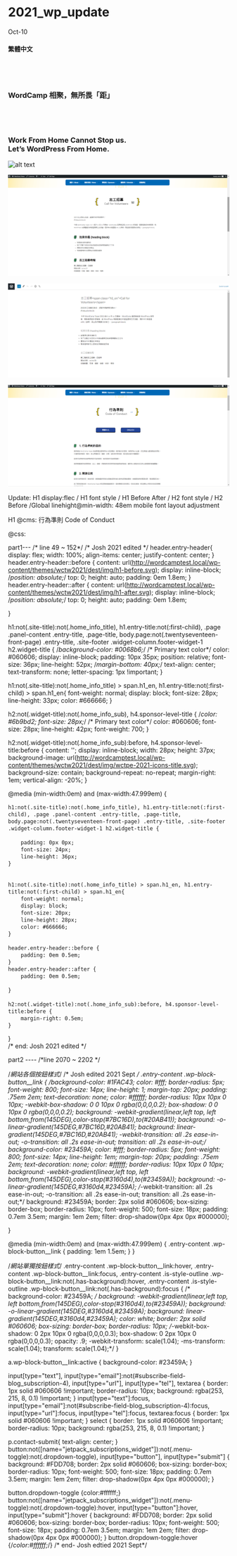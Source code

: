 # 2021_wp_update


Oct-10
<div class=" wp-block-group heading-group heading-bracket"><div class="wp-block-group__inner-container_language">
<h4 class="has-text-align-center">繁體中文</h4>
</div></div>

<div style="height:3em;"></div>
<div class=" wp-block-group heading-group heading-bracket"><div class="wp-block-group__inner-container_header">
<h3 class="has-text-align-center  header">WordCamp 相聚，無所畏「距」</h3>
</div></div>

<div style="height:3em;"></div>
<div class=" wp-block-group heading-group heading-bracket"><div class="wp-block-group__inner-container_header">
<h3 class="has-text-align-center  header">Work From Home Cannot Stop us. <br>Let’s WordPress From Home.</h3>
</div></div>

![alt text]()




<!------------------------------------->
![alt text](https://github.com/JoshJong/2021_wp_update/blob/main/001-volunteer.png)

![alt text](https://github.com/JoshJong/2021_wp_update/blob/main/001-cms.png)


![alt text](https://github.com/JoshJong/2021_wp_update/blob/main/002-%E8%A1%8C%E7%82%BA%E6%BA%96%E5%89%87.png)

Update:
H1 display:flec / H1 font style / H1 Before After / H2 font style / H2 Before /Global linehight@min-width: 48em
mobile font layout adjustment

H1 @cms:
行為準則 <span class="h1_en">Code of Conduct</span>


@css:

part1---
/* line 49 ~ 152*/
/* Josh 2021 edited */
header.entry-header{
	display: flex;
    width: 100%;
	align-items: center;
    justify-content: center;
}
header.entry-header::before {
	content: url(http://wordcamptest.local/wp-content/themes/wctw2021/dest/img/h1-before.svg);
    display: inline-block;
	/*position: absolute;*/
	top: 0;
    height: auto;
    padding: 0em 1.8em;
}
header.entry-header::after {
	content: url(http://wordcamptest.local/wp-content/themes/wctw2021/dest/img/h1-after.svg);
    display: inline-block;
	/*position: absolute;*/
	top: 0;
    height: auto;
    padding: 0em 1.8em;

}

h1:not(.site-title):not(.home_info_title), h1.entry-title:not(:first-child), .page .panel-content .entry-title, .page-title, body.page:not(.twentyseventeen-front-page) .entry-title, .site-footer .widget-column.footer-widget-1 h2.widget-title {
	/*background-color: #0068b6;*/
	/* Primary text color*/
    color: #060606;
	display: inline-block;
	padding: 10px 35px;
	position: relative;
	font-size: 36px;
	line-height: 52px;
	/*margin-bottom: 40px;*/
	text-align: center;
	text-transform: none;
	letter-spacing: 1px !important;
}

 
h1:not(.site-title):not(.home_info_title) > span.h1_en, h1.entry-title:not(:first-child) > span.h1_en{
	font-weight: normal;
	display: block;
    font-size: 28px;
    line-height: 33px;
    color: #666666;
}


h2:not(.widget-title):not(.home_info_sub), h4.sponsor-level-title {
	/*color: #6b9bd2;
	font-size: 28px;*/
	/* Primary text color*/
	color: #060606;
    font-size: 28px;
    line-height: 42px;
    font-weight: 700;
}

h2:not(.widget-title):not(.home_info_sub):before, h4.sponsor-level-title:before {
	content: '';
	display: inline-block;
	width: 28px;
	height: 37px;
	background-image: url(http://wordcamptest.local/wp-content/themes/wctw2021/dest/img/wctpe-2021-icons-title.svg);
	background-size: contain;
	background-repeat: no-repeat;
	margin-right: 1em;
	vertical-align: -20%;
}

@media (min-width:0em) and (max-width:47.999em) {

	h1:not(.site-title):not(.home_info_title), h1.entry-title:not(:first-child), .page .panel-content .entry-title, .page-title, body.page:not(.twentyseventeen-front-page) .entry-title, .site-footer .widget-column.footer-widget-1 h2.widget-title {

		padding: 0px 0px;		
		font-size: 24px;
		line-height: 36px;
	}
	
	 
	h1:not(.site-title):not(.home_info_title) > span.h1_en, h1.entry-title:not(:first-child) > span.h1_en{
		font-weight: normal;
		display: block;
		font-size: 20px;
		line-height: 28px;
		color: #666666;
	}
	
	header.entry-header::before {
		padding: 0em 0.5em;
	}
	header.entry-header::after {
		padding: 0em 0.5em;

	}
	
	h2:not(.widget-title):not(.home_info_sub):before, h4.sponsor-level-title:before {
		margin-right: 0.5em;
	}

}	
/* end: Josh 2021 edited */





part2 ----
/*line 2070 ~ 2202 */

/*網站各個按鈕樣式*/
/*  Josh edited 2021 Sept */
.entry-content .wp-block-button__link {
	/*background-color: #1FAC43;
	color: #fff;
	border-radius: 5px;
	font-weight: 800;
	font-size: 14px;
	line-height: 1;
	margin-top: 20px;
	padding: .75em 2em;
	text-decoration: none;
	color: #ffffff;
	border-radius: 10px 10px 0 10px;
	-webkit-box-shadow: 0 0 10px 0 rgba(0,0,0,0.2);
	        box-shadow: 0 0 10px 0 rgba(0,0,0,0.2);
	background: -webkit-gradient(linear,left top, left bottom,from(145DEG),color-stop(#7BC16D),to(#20AB41));
	background: -o-linear-gradient(145DEG,#7BC16D,#20AB41);
	background: linear-gradient(145DEG,#7BC16D,#20AB41);
	-webkit-transition: all .2s ease-in-out;
	-o-transition: all .2s ease-in-out;
	transition: all .2s ease-in-out;*/
	background-color: #23459A;
    color: #fff;
    border-radius: 5px;
    font-weight: 800;
    font-size: 14px;
    line-height: 1em;
    margin-top: 20px;
    padding: .75em 2em;
    text-decoration: none;
    color: #ffffff;
    border-radius: 10px 10px 0 10px;
	background: -webkit-gradient(linear,left top, left bottom,from(145DEG),color-stop(#3160d4),to(#23459A));
	background: -o-linear-gradient(145DEG,#3160d4,#23459A);
    /*-webkit-transition: all .2s ease-in-out;
    -o-transition: all .2s ease-in-out;
    transition: all .2s ease-in-out;*/
    background: #23459A;
    border: 2px solid #060606;
    box-sizing: border-box;
    border-radius: 10px;
    font-weight: 500;
    font-size: 18px;
    padding: 0.7em 3.5em;
    margin: 1em 2em;
    filter: drop-shadow(0px 4px 0px #000000);
    
}

@media  (min-width:0em) and (max-width:47.999em)  {
	.entry-content .wp-block-button__link {
		padding: 1em 1.5em;
	}
}


/*網站單獨按鈕樣式*/
.entry-content .wp-block-button__link:hover, .entry-content .wp-block-button__link:focus, .entry-content .is-style-outline .wp-block-button__link:not(.has-background):hover, .entry-content .is-style-outline .wp-block-button__link:not(.has-background):focus {
	/* background-color: #23459A; */
	background: -webkit-gradient(linear,left top, left bottom,from(145DEG),color-stop(#3160d4),to(#23459A));
	background: -o-linear-gradient(145DEG,#3160d4,#23459A);
	background: linear-gradient(145DEG,#3160d4,#23459A);
	color: white;
	border: 2px solid #060606;
    box-sizing: border-box;
    border-radius: 10px;
	/*-webkit-box-shadow: 0 2px 10px 0 rgba(0,0,0,0.3);
	        box-shadow: 0 2px 10px 0 rgba(0,0,0,0.3);
	opacity: .9;
	-webkit-transform: scale(1.04);
	    -ms-transform: scale(1.04);
	        transform: scale(1.04);*/
}

a.wp-block-button__link:active {
	background-color: #23459A;
}


input[type="text"],
input[type="email"]:not(#subscribe-field-blog_subscription-4),
input[type="url"],
input[type="tel"],
textarea {
  border:  1px solid #060606 !important;
  border-radius: 10px;
  background: rgba(253, 215, 8, 0.1) !important;
}
input[type="text"]:focus,
input[type="email"]:not(#subscribe-field-blog_subscription-4):focus,
input[type="url"]:focus,
input[type="tel"]:focus,
textarea:focus {
	border:  1px solid #060606 !important;
}
select {
	border:  1px solid #060606 !important;
  border-radius: 10px;
  background: rgba(253, 215, 8, 0.1) !important;
}

p.contact-submit{
	text-align: center;
}
button:not([name="jetpack_subscriptions_widget"]):not(.menu-toggle):not(.dropdown-toggle), input[type="button"], input[type="submit"] {
    background: #FDD708;
    border: 2px solid #060606;
    box-sizing: border-box;
    border-radius: 10px;
    font-weight: 500;
    font-size: 18px;
    padding: 0.7em 3.5em;
    margin: 1em 2em;
    filter: drop-shadow(0px 4px 0px #000000);
}



button.dropdown-toggle {color:#ffffff;}
button:not([name="jetpack_subscriptions_widget"]):not(.menu-toggle):not(.dropdown-toggle):hover, input[type="button"]:hover, input[type="submit"]:hover {
	background: #FDD708;
    border: 2px solid #060606;
    box-sizing: border-box;
    border-radius: 10px;
    font-weight: 500;
    font-size: 18px;
    padding: 0.7em 3.5em;
    margin: 1em 2em;
    filter: drop-shadow(0px 4px 0px #000000);
}
button.dropdown-toggle:hover {/*color:#ffffff;*/}
/* end- Josh edtied 2021 Sept*/
